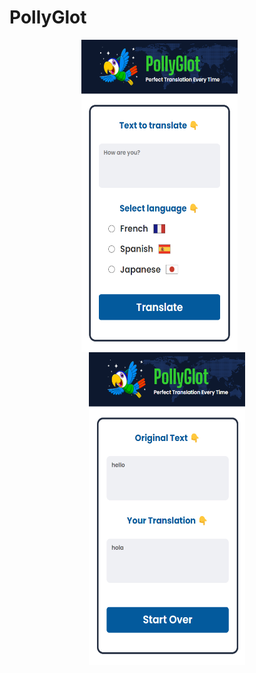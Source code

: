 # PollyGlot

<p align="center">
  <img align="top" src="screenshots/Screenshot 2024-07-22 164652.png" width="250" height="500">&nbsp;&nbsp;&nbsp;&nbsp;&nbsp;&nbsp;
  <img align="top" src="screenshots/Screenshot 2024-07-22 171252.png" width="250" height="500">
</p>
